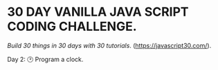 # 30 DAY VANILLA JAVA SCRIPT CODING CHALLENGE.
_Build 30 things in 30 days with 30 tutorials_.
(https://javascript30.com/).

Day 2: :clock2: Program a clock.
